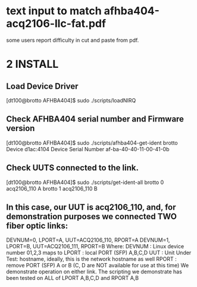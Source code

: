 # text input to match afhba404-acq2106-llc-fat.pdf
some users report difficulty in cut and paste from pdf.

# 2 INSTALL

## Load Device Driver
[dt100@brotto AFHBA404]$ sudo ./scripts/loadNIRQ

## Check AFHBA404 serial number and Firmware version
[dt100@brotto AFHBA404]$ sudo ./scripts/afhba404-get-ident
brotto Device d1ac:4104 Device Serial Number af-ba-40-40-11-00-41-0b

## Check UUTS connected to the link.
[dt100@brotto AFHBA404]$ sudo ./scripts/get-ident-all
brotto 0 acq2106_110 A
brotto 1 acq2106_110 B
## In this case, our UUT is acq2106_110, and, for demonstration purposes we connected TWO fiber optic links:
DEVNUM=0, LPORT=A, UUT=ACQ2106_110, RPORT=A
DEVNUM=1, LPORT=B, UUT=ACQ2106_111, RPORT=B
Where:
DEVNUM : Linux device number 01,2,3 maps to LPORT : local PORT (SFP) A,B,C,D
UUT    : Unit Under Test: hostname, ideally, this is the network hostname as well
RPORT : remove PORT (SFP) A or B (C, D are NOT available for use at this time)
We demonstrate operation on either link. The scripting we demonstrate has been tested on
ALL of LPORT A,B,C,D and RPORT A,B


# 

